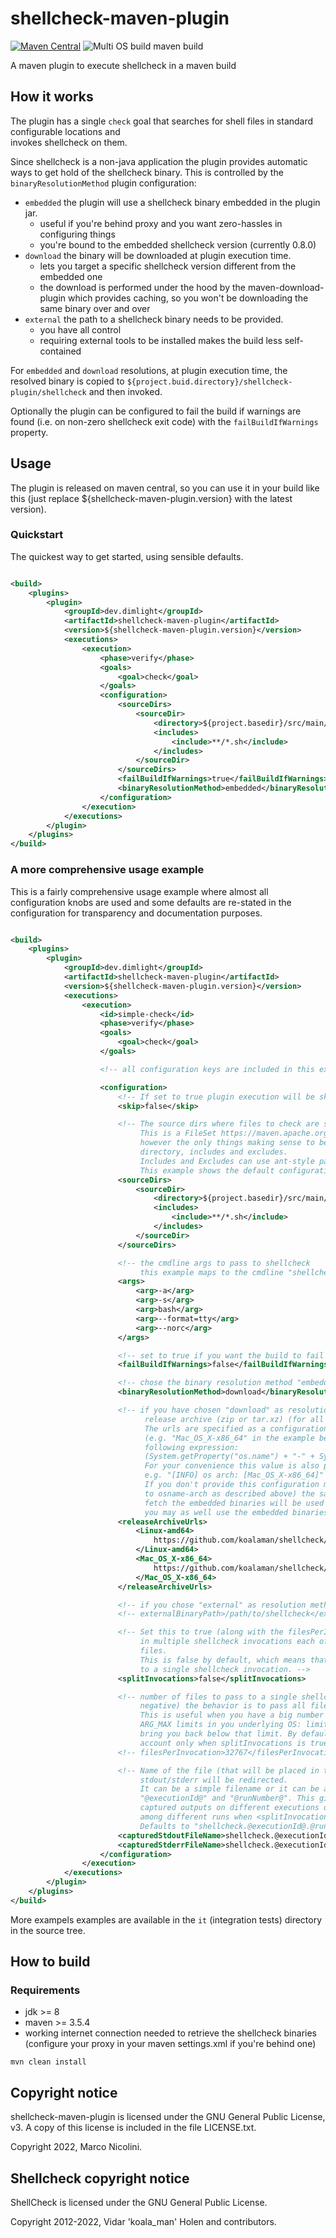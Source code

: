 # shellcheck-maven-plugin

[![Maven Central](https://maven-badges.herokuapp.com/maven-central/dev.dimlight/shellcheck-maven-plugin/badge.svg)](https://maven-badges.herokuapp.com/maven-central/dev.dimlight/shellcheck-maven-plugin)
![Multi OS build maven build](https://github.com/marco-nicolini/shellcheck-maven-plugin/actions/workflows/maven.yml/badge.svg)

A maven plugin to execute shellcheck in a maven build

## How it works

The plugin has a single `check` goal that searches for shell files in standard configurable locations and \
invokes shellcheck on them.

Since shellcheck is a non-java application the plugin provides automatic ways to get hold of the shellcheck binary. This
is controlled by the `binaryResolutionMethod` plugin configuration:

* `embedded` the plugin will use a shellcheck binary embedded in the plugin jar.
    * useful if you're behind proxy and you want zero-hassles in configuring things
    * you're bound to the embedded shellcheck version (currently 0.8.0)
* `download` the binary will be downloaded at plugin execution time.
    * lets you target a specific shellcheck version different from the embedded one
    * the download is performed under the hood by the maven-download-plugin which provides caching, so you won't be
      downloading the same binary over and over
* `external` the path to a shellcheck binary needs to be provided.
    * you have all control
    * requiring external tools to be installed makes the build less self-contained

For `embedded` and `download` resolutions, at plugin execution time, the resolved binary is copied
to `${project.buid.directory}/shellcheck-plugin/shellcheck` and then invoked.

Optionally the plugin can be configured to fail the build if warnings are found (i.e. on non-zero shellcheck exit code)
with the `failBuildIfWarnings` property.

## Usage

The plugin is released on maven central, so you can use it in your build like this (just replace
${shellcheck-maven-plugin.version} with the latest version).

### Quickstart

The quickest way to get started, using sensible defaults.

```xml

<build>
    <plugins>
        <plugin>
            <groupId>dev.dimlight</groupId>
            <artifactId>shellcheck-maven-plugin</artifactId>
            <version>${shellcheck-maven-plugin.version}</version>
            <executions>
                <execution>
                    <phase>verify</phase>
                    <goals>
                        <goal>check</goal>
                    </goals>
                    <configuration>
                        <sourceDirs>
                            <sourceDir>
                                <directory>${project.basedir}/src/main/sh</directory>
                                <includes>
                                    <include>**/*.sh</include>
                                </includes>
                            </sourceDir>
                        </sourceDirs>
                        <failBuildIfWarnings>true</failBuildIfWarnings>
                        <binaryResolutionMethod>embedded</binaryResolutionMethod>
                    </configuration>
                </execution>
            </executions>
        </plugin>
    </plugins>
</build>
```

### A more comprehensive usage example

This is a fairly comprehensive usage example where almost all configuration knobs are used and some defaults are
re-stated in the configuration for transparency and documentation purposes.

```xml

<build>
    <plugins>
        <plugin>
            <groupId>dev.dimlight</groupId>
            <artifactId>shellcheck-maven-plugin</artifactId>
            <version>${shellcheck-maven-plugin.version}</version>
            <executions>
                <execution>
                    <id>simple-check</id>
                    <phase>verify</phase>
                    <goals>
                        <goal>check</goal>
                    </goals>

                    <!-- all configuration keys are included in this example -->

                    <configuration>
                        <!-- If set to true plugin execution will be skipped (you can also use the property skip.shellcheck) -->
                        <skip>false</skip>

                        <!-- The source dirs where files to check are searched.
                             This is a FileSet https://maven.apache.org/shared/file-management/fileset.html
                             however the only things making sense to be specified here are:
                             directory, includes and excludes.
                             Includes and Excludes can use ant-style patterns.
                             This example shows the default configuration -->
                        <sourceDirs>
                            <sourceDir>
                                <directory>${project.basedir}/src/main/sh</directory>
                                <includes>
                                    <include>**/*.sh</include>
                                </includes>
                            </sourceDir>
                        </sourceDirs>

                        <!-- the cmdline args to pass to shellcheck 
                             this example maps to the cmdline "shellcheck -a -s bash --format=tty --norc" -->
                        <args>
                            <arg>-a</arg>
                            <arg>-s</arg>
                            <arg>bash</arg>
                            <arg>--format=tty</arg>
                            <arg>--norc</arg>
                        </args>

                        <!-- set to true if you want the build to fail when you have warnings -->
                        <failBuildIfWarnings>false</failBuildIfWarnings>

                        <!-- chose the binary resolution method "embedded", "download" or "external" -->
                        <binaryResolutionMethod>download</binaryResolutionMethod>

                        <!-- if you have chosen "download" as resolution method, you may also provide the url of the shellcheck
                              release archive (zip or tar.xz) (for all os/arch you're building on) to be used at plugin execution time.
                              The urls are specified as a configuration map, where the exact key for an architecture 
                              (e.g. "Mac_OS_X-x86_64" in the example below) must match what your jvm returns for the 
                              following expression:
                              (System.getProperty("os.name") + "-" + System.getProperty("os.arch")).replace(" ", "_")
                              For your convenience this value is also printed by the plugin almost at start:
                              e.g. "[INFO] os arch: [Mac_OS_X-x86_64]"
                              If you don't provide this configuration map at all (or if you don't provide an exact match
                              to osname-arch as described above) the same url that was used to 
                              fetch the embedded binaries will be used instead. However, at that point
                              you may as well use the embedded binaries -->
                        <releaseArchiveUrls>
                            <Linux-amd64>
                                https://github.com/koalaman/shellcheck/releases/download/v0.8.0/shellcheck-v0.8.0.linux.x86_64.tar.xz
                            </Linux-amd64>
                            <Mac_OS_X-x86_64>
                                https://github.com/koalaman/shellcheck/releases/download/v0.8.0/shellcheck-v0.8.0.darwin.x86_64.tar.xz
                            </Mac_OS_X-x86_64>
                        </releaseArchiveUrls>

                        <!-- if you chose "external" as resolution method you need also to provide the "externalBinaryPath" -->
                        <!-- externalBinaryPath>/path/to/shellcheck</externalBinaryPath -->

                        <!-- Set this to true (along with the filesPerInvocation parameter) to split the check the files 
                             in multiple shellcheck invocations each of which will check at maximum <filesPerInvocation>
                             files.
                             This is false by default, which means that all files to check are passed as args
                             to a single shellcheck invocation. -->
                        <splitInvocations>false</splitInvocations>

                        <!-- number of files to pass to a single shellcheck invocation. If not specified (or when 0 or
                             negative) the behavior is to pass all files to a single shellcheck invocation.
                             This is useful when you have a big number of files to check and you're hitting the 
                             ARG_MAX limits in you underlying OS: limiting the number of files per invocation can 
                             bring you back below that limit. By default equals to Short.MAX_VALUE, taken into
                             account only when splitInvocations is true -->
                        <!-- filesPerInvocation>32767</filesPerInvocation -->

                        <!-- Name of the file (that will be placed in the plugin output directory) where the shellcheck 
                             stdout/stderr will be redirected.
                             It can be a simple filename or it can be a "template name" including the placeholders 
                             "@executionId@" and "@runNumber@". This gives you the flexibility to discriminate 
                             captured outputs on different executions on the same plugin definition (or to discriminate
                             among different runs when <splitInvocations> is true.) 
                             Defaults to "shellcheck.@executionId@.@runNumber@.stderr" -->
                        <capturedStdoutFileName>shellcheck.@executionId@.stdout</capturedStdoutFileName>
                        <capturedStderrFileName>shellcheck.@executionId@.stderr</capturedStderrFileName>
                    </configuration>
                </execution>
            </executions>
        </plugin>
    </plugins>
</build>
```

More exampels examples are available in the `it` (integration tests) directory in the source tree.

## How to build

### Requirements

* jdk >= 8
* maven >= 3.5.4
* working internet connection needed to retrieve the shellcheck binaries (configure your proxy in your maven
  settings.xml if you're behind one)

```
mvn clean install
```

## Copyright notice

shellcheck-maven-plugin is licensed under the GNU General Public License, v3. A copy of this license is included in the
file LICENSE.txt.

Copyright 2022, Marco Nicolini.

## Shellcheck copyright notice

ShellCheck is licensed under the GNU General Public License.

Copyright 2012-2022, Vidar 'koala_man' Holen and contributors.
